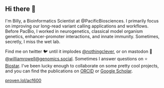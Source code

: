 ## Hi there 👋

I'm Billy, a Bioinformatics Scientist at @PacificBiosciences. I primarily focus on improving our long-read variant calling applications and workflows. Before PacBio, I worked in neurogenetics, classical model organism genetics, enhancer-promoter interactions, and innate immunity. Sometimes, secretly, I miss the wet lab.

Find me on twitter 🐦 until it implodes [@nothingclever](https://twitter.com/nothingclever), or on mastodon 🐘 [@williamrowell@genomics.social](https://genomic.social/@williamrowell).  Sometimes I answer questions on ⭐ [Biostar](https://www.biostars.org/u/49414/). I've been lucky enough to collaborate on some pretty cool projects, and you can find the publications on [ORCID](https://orcid.org/0000-0002-7422-1194) or [Google Scholar](https://scholar.google.com/citations?user=S8ixTQIAAAAJ).

[proven.lol/acf600](https://proven.lol/acf600)

<!--
**williamrowell/williamrowell** is a ✨ _special_ ✨ repository because its `README.md` (this file) appears on your GitHub profile.

Here are some ideas to get you started:

- 🔭 I’m currently working on ...
- 🌱 I’m currently learning ...
- 👯 I’m looking to collaborate on ...
- 🤔 I’m looking for help with ...
- 💬 Ask me about ...
- 📫 How to reach me: ...
- 😄 Pronouns: ...
- ⚡ Fun fact: ...
-->
